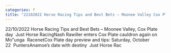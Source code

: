 ```yaml
---
categories: f
title: "22102022 Horse Racing Tips and Best Bets – Moonee Valley Cox Plate day  Just Horse Racing"
---
```

22/10/2022 Horse Racing Tips and Best Bets – Moonee Valley, Cox Plate day&nbsp;&nbsp;Just Horse RacingNash Rawiller enters Cox Plate cauldron again on Mo"unga&nbsp;&nbsp;RacenetCox Plate day preview and tips: Saturday, October 22&nbsp;&nbsp;PuntersAnamoe’s date with destiny&nbsp;&nbsp;Just Horse Rac